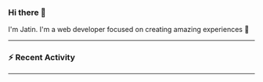 ### Hi there 👋

I'm Jatin. I'm a web developer focused on creating amazing experiences :raised_hands: 

---

### :zap: Recent Activity

<!--START_SECTION:activity-->

---
